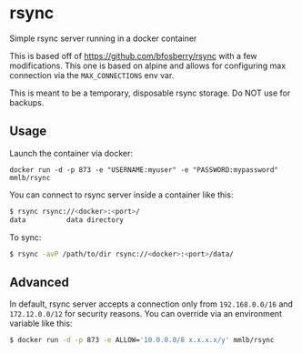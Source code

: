 rsync
=====

Simple rsync server running in a docker container

This is based off of https://github.com/bfosberry/rsync with a few modifications.
This one is based on alpine and allows for configuring max connection via the `MAX_CONNECTIONS` env var.

This is meant to be a temporary, disposable rsync storage. Do NOT use for backups.

## Usage

Launch the container via docker:
```
docker run -d -p 873 -e "USERNAME:myuser" -e "PASSWORD:mypassword" mmlb/rsync
```

You can connect to rsync server inside a container like this:

```sh
$ rsync rsync://<docker>:<port>/
data          data directory
```

To sync:

```sh
$ rsync -avP /path/to/dir rsync://<docker>:<port>/data/
```

## Advanced

In default, rsync server accepts a connection only from `192.168.0.0/16` and `172.12.0.0/12` for security reasons.
You can override via an environment variable like this:

```sh
$ docker run -d -p 873 -e ALLOW='10.0.0.0/8 x.x.x.x/y' mmlb/rsync
```

